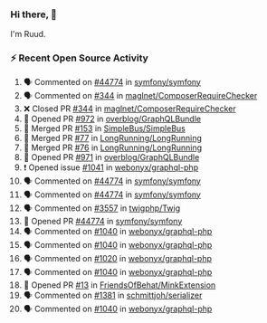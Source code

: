 ### Hi there, 👋

I'm Ruud.
 
### :zap: Recent Open Source Activity

<!--START_SECTION:activity-->
1. 🗣 Commented on [#44774](https://github.com/symfony/symfony/issues/44774) in [symfony/symfony](https://github.com/symfony/symfony)
2. 🗣 Commented on [#344](https://github.com/maglnet/ComposerRequireChecker/issues/344) in [maglnet/ComposerRequireChecker](https://github.com/maglnet/ComposerRequireChecker)
3. ❌ Closed PR [#344](https://github.com/maglnet/ComposerRequireChecker/pull/344) in [maglnet/ComposerRequireChecker](https://github.com/maglnet/ComposerRequireChecker)
4. 💪 Opened PR [#972](https://github.com/overblog/GraphQLBundle/pull/972) in [overblog/GraphQLBundle](https://github.com/overblog/GraphQLBundle)
5. 🎉 Merged PR [#153](https://github.com/SimpleBus/SimpleBus/pull/153) in [SimpleBus/SimpleBus](https://github.com/SimpleBus/SimpleBus)
6. 🎉 Merged PR [#77](https://github.com/LongRunning/LongRunning/pull/77) in [LongRunning/LongRunning](https://github.com/LongRunning/LongRunning)
7. 🎉 Merged PR [#76](https://github.com/LongRunning/LongRunning/pull/76) in [LongRunning/LongRunning](https://github.com/LongRunning/LongRunning)
8. 💪 Opened PR [#971](https://github.com/overblog/GraphQLBundle/pull/971) in [overblog/GraphQLBundle](https://github.com/overblog/GraphQLBundle)
9. ❗️ Opened issue [#1041](https://github.com/webonyx/graphql-php/issues/1041) in [webonyx/graphql-php](https://github.com/webonyx/graphql-php)
10. 🗣 Commented on [#44774](https://github.com/symfony/symfony/issues/44774) in [symfony/symfony](https://github.com/symfony/symfony)
11. 🗣 Commented on [#44774](https://github.com/symfony/symfony/issues/44774) in [symfony/symfony](https://github.com/symfony/symfony)
12. 🗣 Commented on [#3557](https://github.com/twigphp/Twig/issues/3557) in [twigphp/Twig](https://github.com/twigphp/Twig)
13. 💪 Opened PR [#44774](https://github.com/symfony/symfony/pull/44774) in [symfony/symfony](https://github.com/symfony/symfony)
14. 🗣 Commented on [#1040](https://github.com/webonyx/graphql-php/issues/1040) in [webonyx/graphql-php](https://github.com/webonyx/graphql-php)
15. 🗣 Commented on [#1040](https://github.com/webonyx/graphql-php/issues/1040) in [webonyx/graphql-php](https://github.com/webonyx/graphql-php)
16. 🗣 Commented on [#1020](https://github.com/webonyx/graphql-php/issues/1020) in [webonyx/graphql-php](https://github.com/webonyx/graphql-php)
17. 🗣 Commented on [#1040](https://github.com/webonyx/graphql-php/issues/1040) in [webonyx/graphql-php](https://github.com/webonyx/graphql-php)
18. 💪 Opened PR [#13](https://github.com/FriendsOfBehat/MinkExtension/pull/13) in [FriendsOfBehat/MinkExtension](https://github.com/FriendsOfBehat/MinkExtension)
19. 🗣 Commented on [#1381](https://github.com/schmittjoh/serializer/issues/1381) in [schmittjoh/serializer](https://github.com/schmittjoh/serializer)
20. 🗣 Commented on [#1040](https://github.com/webonyx/graphql-php/issues/1040) in [webonyx/graphql-php](https://github.com/webonyx/graphql-php)
<!--END_SECTION:activity-->
